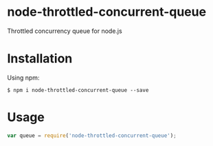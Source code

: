 # node-throttled-concurrent-queue
Throttled concurrency queue for node.js

# Installation
Using npm:
```
$ npm i node-throttled-concurrent-queue --save
```

# Usage
```js
var queue = require('node-throttled-concurrent-queue');
```